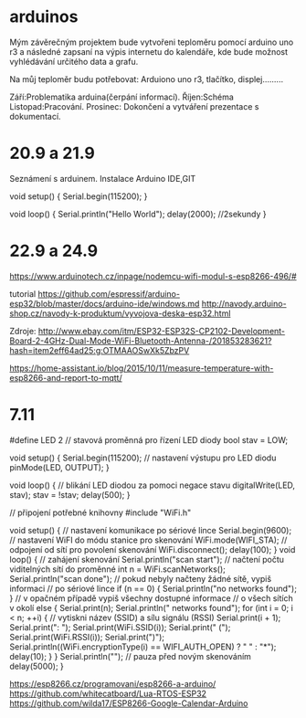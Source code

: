 # arduinos
Mým závěrečným projektem bude vytvořeni teploměru pomocí arduino uno r3 a následné zapsaní na výpis internetu do kalendáře, kde bude možnost vyhlédávání určitého data a grafu.


Na můj teploměr budu potřebovat: Arduiono uno r3, tlačítko, displej.........

Září:Problematika arduina(čerpání informací).
Říjen:Schéma
Listopad:Pracování.
Prosinec: Dokončení a vytváření prezentace s dokumentací.


# 20.9 a 21.9
Seznámení s arduinem. Instalace Arduino IDE,GIT

void setup() {
   Serial.begin(115200);
}

void loop() {
  Serial.println("Hello World");
 delay(2000);
 //2sekundy
}

# 22.9 a 24.9
https://www.arduinotech.cz/inpage/nodemcu-wifi-modul-s-esp8266-496/#

tutorial https://github.com/espressif/arduino-esp32/blob/master/docs/arduino-ide/windows.md
http://navody.arduino-shop.cz/navody-k-produktum/vyvojova-deska-esp32.html




Zdroje: http://www.ebay.com/itm/ESP32-ESP32S-CP2102-Development-Board-2-4GHz-Dual-Mode-WiFi-Bluetooth-Antenna-/201853283621?hash=item2eff64ad25:g:OTMAAOSwXk5ZbzPV

https://home-assistant.io/blog/2015/10/11/measure-temperature-with-esp8266-and-report-to-mqtt/



# 7.11
#define LED 2
// stavová proměnná pro řízení LED diody
bool stav = LOW;

void setup() {
  Serial.begin(115200);
  // nastavení výstupu pro LED diodu
  pinMode(LED, OUTPUT);
}

void loop() {
  // blikání LED diodou za pomoci negace stavu
  digitalWrite(LED, stav);
  stav = !stav;
  delay(500);
}


// připojení potřebné knihovny
#include "WiFi.h"

void setup() {
  // nastavení komunikace po sériové lince
  Serial.begin(9600);
  // nastavení WiFI do módu stanice pro skenování
  WiFi.mode(WIFI_STA);
  // odpojení od sítí pro povolení skenování
  WiFi.disconnect();
  delay(100);
}
void loop() {
  // zahájení skenování
  Serial.println("scan start");
  // načtení počtu viditelných sítí do proměnné
  int n = WiFi.scanNetworks();
  Serial.println("scan done");
  // pokud nebyly načteny žádné sítě, vypiš informaci
  // po sériové lince
  if (n == 0) {
    Serial.println("no networks found");
  } 
  // v opačném případě vypiš všechny dostupné informace
  // o všech sítích v okolí
  else {
    Serial.print(n);
    Serial.println(" networks found");
    for (int i = 0; i < n; ++i) {
      // vytiskni název (SSID) a sílu signálu (RSSI)
      Serial.print(i + 1);
      Serial.print(": ");
      Serial.print(WiFi.SSID(i));
      Serial.print(" (");
      Serial.print(WiFi.RSSI(i));
      Serial.print(")");
      Serial.println((WiFi.encryptionType(i) == WIFI_AUTH_OPEN) ? " " : "*");
      delay(10);
    }
  }
  Serial.println("");
  // pauza před novým skenováním
  delay(5000);
}
 
 https://esp8266.cz/programovani/esp8266-a-arduino/
 https://github.com/whitecatboard/Lua-RTOS-ESP32
 https://github.com/wilda17/ESP8266-Google-Calendar-Arduino

